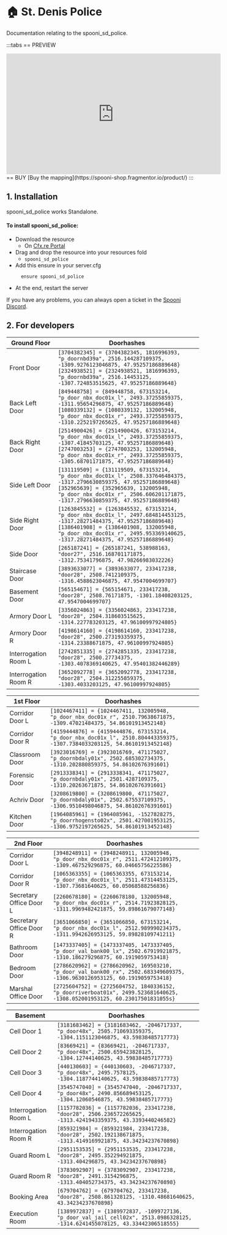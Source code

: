 # 🏠 St. Denis Police <Badge type="danger" text="CURRENTLY ONLY AVAILABLE FOR SPONSORS" />
Documentation relating to the spooni_sd_police.

<Badge type="warning" text="DISCLAIMER: This MLO is only an add-on to the existing St. Denis Police MLO from R*" />

:::tabs
== PREVIEW
<iframe width="560" height="315" src="https://www.youtube.com/embed/" frameborder="0" allow="accelerometer; autoplay; clipboard-write; encrypted-media; gyroscope; picture-in-picture; web-share" allowfullscreen></iframe>
== BUY
[Buy the mapping](https://spooni-shop.fragmentor.io/product/)
:::

## 1. Installation
spooni_sd_police works Standalone.  

#### To install spooni_sd_police:
- Download the resource
  - On [Cfx.re Portal](https://portal.cfx.re/)
- Drag and drop the resource into your resources fold
  - `spooni_sd_police`
- Add this ensure in your server.cfg
  ```
    ensure spooni_sd_police
  ```
- At the end, restart the server

If you have any problems, you can always open a ticket in the [Spooni Discord](https://discord.gg/spooni).

## 2. For developers

<Badge type="warning" text="INFO: Some doorlocks have been overwritten. To avoid problems, we recommend entering our doorlocks at the top of the list in your doorlock script." />

| Ground Floor              | Doorhashes
|---------------------------|----------------------------------------------------------------------------------|
| Front Door                | `[3704382345] = {3704382345, 1816996393, "p_doornbd39a", 2516.144287109375, -1309.9276123046875, 47.95257186889648}` <br> `[2324938521] = {2324938521, 1816996393, "p_doornbd39a", 2516.14453125, -1307.724853515625, 47.95257186889648}`
| Back Left Door            | `[849448758] = {849448758, 673153214, "p_door_nbx_doc01x_l", 2493.37255859375, -1311.95654296875, 47.95257186889648}` <br> `[1080339132] = {1080339132, 132005948, "p_door_nbx_doc01x_r", 2493.37255859375, -1310.2252197265625, 47.95257186889648}`
| Back Right Door           | `[2514900426] = {2514900426, 673153214, "p_door_nbx_doc01x_l", 2493.37255859375, -1307.41845703125, 47.95257186889648}` <br> `[2747003253] = {2747003253, 132005948, "p_door_nbx_doc01x_r", 2493.37255859375, -1305.68701171875, 47.95257186889648}`
| Side Left Door            | `[131119509] = {131119509, 673153214, "p_door_nbx_doc01x_l", 2508.337646484375, -1317.2796630859375, 47.95257186889648}` <br> `[352965639] = {352965639, 132005948, "p_door_nbx_doc01x_r", 2506.606201171875, -1317.2796630859375, 47.95257186889648}`
| Side Right Door           | `[1263845532] = {1263845532, 673153214, "p_door_nbx_doc01x_l", 2497.684814453125, -1317.28271484375, 47.95257186889648}` <br> `[1386401908] = {1386401908, 132005948, "p_door_nbx_doc01x_r", 2495.953369140625, -1317.28271484375, 47.95257186889648}`
| Side Door                 | `[265187241] = {265187241, 538988163, "door27", 2516.168701171875, -1312.75341796875, 47.98266983032226}`
| Staircase Door            | `[3893633077] = {3893633077, 233417238, "door28", 2508.7412109375, -1316.4588623046875, 47.9547004699707}`
| Basement Door             | `[565154671] = {565154671, 233417238, "door28", 2508.76171875, -1301.18408203125, 47.9547004699707}`
| Armory Door L             | `[3356024863] = {3356024863, 233417238, "door28", 2504.318603515625, -1314.227783203125, 47.96100997924805}`
| Armory Door R             | `[4198614160] = {4198614160, 233417238, "door28", 2500.273193359375, -1314.23388671875, 47.96100997924805}`
| Interrogation Room L      | `[2742851335] = {2742851335, 233417238, "door28", 2500.27734375, -1303.4078369140625, 47.95401382446289}`
| Interrogation Room R      | `[3652092778] = {3652092778, 233417238, "door28", 2504.312255859375, -1303.4033203125, 47.96100997924805}`

| 1st Floor                 | Doorhashes
|---------------------------|----------------------------------------------------------------------------------|
| Corridor Door L           | `[1024467411] = {1024467411, 132005948, "p_door_nbx_doc01x_r", 2510.79638671875, -1309.47021484375, 54.86101913452148}`
| Corridor Door R           | `[4159444876] = {4159444876, 673153214, "p_door_nbx_doc01x_l", 2510.804443359375, -1307.7384033203125, 54.86101913452148}`
| Classroom Door            | `[3923016769] = {3923016769, 471175027, "p_doornbdaly01x", 2502.685302734375, -1310.202880859375, 54.86102676391601}`
| Forensic Door             | `[2913338341] = {2913338341, 471175027, "p_doornbdaly01x", 2501.4287109375, -1310.20263671875, 54.86102676391601}`
| Achriv Door               | `[3208619800] = {3208619800, 471175027, "p_doornbdaly01x", 2502.675537109375, -1306.9510498046875, 54.86102676391601}`
| Kitchen Door              | `[1964085961] = {1964085961, -1527828275, "p_doorrhogensto02x", 2501.427001953125, -1306.9752197265625, 54.86101913452148}`

| 2nd Floor                 | Doorhashes
|---------------------------|----------------------------------------------------------------------------------|
| Corridor Door L           | `[3948248911] = {3948248911, 132005948, "p_door_nbx_doc01x_r", 2511.472412109375, -1309.467529296875, 60.04665756225586}`
| Corridor Door R           | `[1065363355] = {1065363355, 673153214, "p_door_nbx_doc01x_l", 2511.47314453125, -1307.73681640625, 60.05068588256836}`
| Secretary Office Door L   | `[2260678180] = {2260678180, 132005948, "p_door_nbx_doc01x_r", 2514.71923828125, -1311.9969482421875, 59.89861679077148}`
| Secretary Office Door R   | `[3651066850] = {3651066850, 673153214, "p_door_nbx_doc01x_l", 2512.989990234375, -1311.9942626953125, 59.89828109741211}`
| Bathroom Door             | `[1473337405] = {1473337405, 1473337405, "p_door_val_bank00_lx", 2502.67919921875, -1310.186279296875, 60.1919059753418}`
| Bedroom Door              | `[2786620962] = {2786620962, 169503210, "p_door_val_bank00_rx", 2502.683349609375, -1306.9630126953125, 60.1919059753418}`
| Marshal Office Door       | `[2725604752] = {2725604752, 1840336152, "p_doorriverboat01x", 2499.523681640625, -1308.052001953125, 60.23017501831055s}`

| Basement                  | Doorhashes
|---------------------------|----------------------------------------------------------------------------------|
| Cell Door 1               | `[3181683462] = {3181683462, -2046717337, "p_door48x", 2505.710693359375, -1304.1151123046875, 43.59838485717773}`
| Cell Door 2               | `[83669421] = {83669421, -2046717337, "p_door48x", 2500.659423828125, -1304.12744140625, 43.59838485717773}`
| Cell Door 3               | `[440130603] = {440130603, -2046717337, "p_door48x", 2495.7578125, -1304.1187744140625, 43.59838485717773}`
| Cell Door 4               | `[3545747040] = {3545747040, -2046717337, "p_door48x", 2490.856689453125, -1304.12060546875, 43.59838485717773}`
| Interrogation Room L      | `[1157782036] = {1157782036, 233417238, "door28", 2506.236572265625, -1313.4241943359375, 43.3393440246582}`
| Interrogation Room R      | `[859321984] = {859321984, 233417238, "door28", 2502.192138671875, -1313.4149169921875, 43.34234237670898}`
| Guard Room L              | `[2951153535] = {2951153535, 233417238, "door28", 2495.352294921875, -1313.404296875, 43.34234237670898}`
| Guard Room R              | `[3783092907] = {3783092907, 233417238, "door28", 2491.3154296875, -1313.404052734375, 43.34234237670898}`
| Booking Area              | `[679704762] = {679704762, 233417238, "door28", 2508.861328125, -1310.48681640625, 43.34234237670898}`
| Execution Room            | `[1389972837] = {1389972837, -1099727136, "p_door_val_jail_cell02x", 2513.0986328125, -1314.6241455078125, 43.33442306518555}`